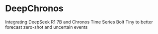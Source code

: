 # DeepChronos
Integrating DeepSeek R1 7B and Chronos Time Series Bolt Tiny to better forecast zero-shot and uncertain events
